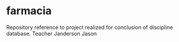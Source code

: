 # farmacia
Repository reference to project realized for conclusion of discipline database.
Teacher Janderson Jason

